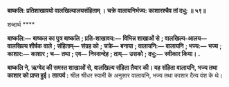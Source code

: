 **बाष्कलि: प्रतिशाखावयो वालखिल्यालयसंहिताम् ।** **चक्रे वालायनिर्भज्य: काशारश्चैव तां दधु: ॥ ५९॥** 

शब्दार्थ **** 

**बाष्कलि:—** **बाष्कल का पुत्र बाष्कलि** **; प्रति-शाखावय:—** **विभिन्न शाखाओं से** **; वालखिल्य-आलय—** **वालखिल्य शीर्षक** **वाले** **; संहिताम्—** **संग्रह को** **; चक्रे—** **बनाया** **; वालायनि:—** **वालायनि** **; भज्य:—** **भज्य** **; काशार:—** **काशार** **; च—** **तथा** **;** **एव—** **निस्सन्देह** **; ताम्—** **उसको** **; दधु:—** **स्वीकार किया।** **.** 

**बाष्कलि ने, ऋग्वेद की समस्त शाखाओं से, वालखिल्य संहिता तैयार की। यह संहिता** **वालायनि, भज्य तथा काशार को प्राप्त हुई।** **तात्पर्य :** श्रील श्रीधर स्वामी के अनुसार वालायनि, भज्य तथा काशार दैत्य वंश के थे।  